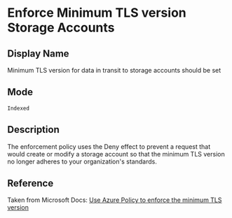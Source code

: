 # Enforce Minimum TLS version Storage Accounts

## Display Name

Minimum TLS version for data in transit to storage accounts should be set

## Mode

`Indexed`

## Description

The enforcement policy uses the Deny effect to prevent a request that would create or modify a storage account so that the minimum TLS version no longer adheres to your organization's standards.

## Reference

Taken from Microsoft Docs: [Use Azure Policy to enforce the minimum TLS version](https://docs.microsoft.com/en-us/azure/storage/common/transport-layer-security-configure-minimum-version?tabs=portal#use-azure-policy-to-enforce-the-minimum-tls-version)